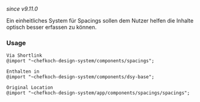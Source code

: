 *since v9.11.0*

Ein einheitliches System für Spacings sollen dem Nutzer helfen die Inhalte optisch besser erfassen zu können.

### Usage
    
    Via Shortlink
    @import "~chefkoch-design-system/components/spacings";
    
    Enthalten in  
    @import "~chefkoch-design-system/components/dsy-base";
      
    Original Location
    @import "~chefkoch-design-system/app/components/spacings/spacings";